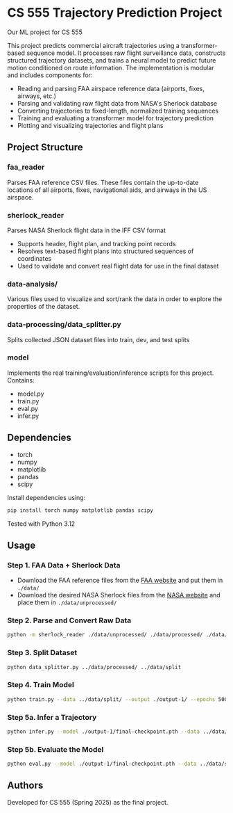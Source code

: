 # CS 555 Trajectory Prediction Project

Our ML project for CS 555

This project predicts commercial aircraft trajectories using a transformer-based sequence model. It processes raw flight surveillance data, constructs structured trajectory datasets, and trains a neural model to predict future motion conditioned on route information.
The implementation is modular and includes components for:
* Reading and parsing FAA airspace reference data (airports, fixes, airways, etc.)
* Parsing and validating raw flight data from NASA's Sherlock database
* Converting trajectories to fixed-length, normalized training sequences
* Training and evaluating a transformer model for trajectory prediction
* Plotting and visualizing trajectories and flight plans

## Project Structure

### faa_reader
Parses FAA reference CSV files. These files contain the up-to-date locations of all airports, fixes, navigational aids, and airways in the US airspace.

### sherlock_reader
Parses NASA Sherlock flight data in the IFF CSV format
* Supports header, flight plan, and tracking point records
* Resolves text-based flight plans into structured sequences of coordinates
* Used to validate and convert real flight data for use in the final dataset

### data-analysis/
Various files used to visualize and sort/rank the data in order to explore the properties of the dataset.

### data-processing/data_splitter.py
Splits collected JSON dataset files into train, dev, and test splits

### model
Implements the real training/evaluation/inference scripts for this project.
Contains:
* model.py
* train.py
* eval.py
* infer.py

## Dependencies

* torch
* numpy
* matplotlib
* pandas
* scipy

Install dependencies using:
```bash
pip install torch numpy matplotlib pandas scipy
```

Tested with Python 3.12

## Usage

### Step 1. FAA Data + Sherlock Data
* Download the FAA reference files from the [FAA website](https://www.faa.gov/air_traffic/flight_info/aeronav/Aero_Data/NASR_Subscription/) and put them in `./data/`
* Download the desired NASA Sherlock files from the [NASA website](https://sherlock.opendata.arc.nasa.gov/sherlock_open/) and place them in `./data/unprocessed/`

### Step 2. Parse and Convert Raw Data
```bash
python -m sherlock_reader ./data/unprocessed/ ./data/processed/ ./data/
```

### Step 3. Split Dataset
```bash
python data_splitter.py ../data/processed/ ../data/split
```

### Step 4. Train Model
```bash
python train.py --data ../data/split/ --output ./output-1/ --epochs 500
```

### Step 5a. Infer a Trajectory
```bash
python infer.py --model ./output-1/final-checkpoint.pth --data ../data/split/test.json --sample 0
```

### Step 5b. Evaluate the Model
```bash
python eval.py --model ./output-1/final-checkpoint.pth --data ../data/split/test.json
```

## Authors
Developed for CS 555 (Spring 2025) as the final project.